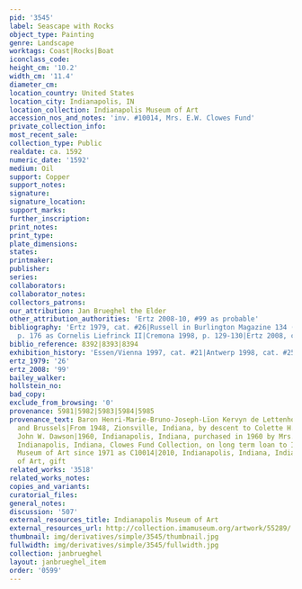 ```yaml
---
pid: '3545'
label: Seascape with Rocks
object_type: Painting
genre: Landscape
worktags: Coast|Rocks|Boat
iconclass_code:
height_cm: '10.2'
width_cm: '11.4'
diameter_cm:
location_country: United States
location_city: Indianapolis, IN
location_collection: Indianapolis Museum of Art
accession_nos_and_notes: 'inv. #10014, Mrs. E.W. Clowes Fund'
private_collection_info:
most_recent_sale:
collection_type: Public
realdate: ca. 1592
numeric_date: '1592'
medium: Oil
support: Copper
support_notes:
signature:
signature_location:
support_marks:
further_inscription:
print_notes:
print_type:
plate_dimensions:
states:
printmaker:
publisher:
series:
collaborators:
collaborator_notes:
collectors_patrons:
our_attribution: Jan Brueghel the Elder
other_attribution_authorities: 'Ertz 2008-10, #99 as probable'
bibliography: 'Ertz 1979, cat. #26|Russell in Burlington Magazine 134 (March 1992),
  p. 176 as Cornelis Liefrinck II|Cremona 1998, p. 129-130|Ertz 2008, cat. #99'
biblio_reference: 8392|8393|8394
exhibition_history: 'Essen/Vienna 1997, cat. #21|Antwerp 1998, cat. #25'
ertz_1979: '26'
ertz_2008: '99'
bailey_walker:
hollstein_no:
bad_copy:
exclude_from_browsing: '0'
provenance: 5981|5982|5983|5984|5985
provenance_text: Baron Henri-Marie-Bruno-Joseph-Lïon Kervyn de Lettenhove, St. Michel-lez-Bruges
  and Brussels|From 1948, Zionsville, Indiana, by descent to Colette H. Dawson, Mrs.
  John W. Dawson|1960, Indianapolis, Indiana, purchased in 1960 by Mrs. G.H.A. Clowes|1967-2010,
  Indianapolis, Indiana, Clowes Fund Collection, on long term loan to Indianapolis
  Museum of Art since 1971 as C10014|2010, Indianapolis, Indiana, Indianapolis Museum
  of Art, gift
related_works: '3518'
related_works_notes:
copies_and_variants:
curatorial_files:
general_notes:
discussion: '507'
external_resources_title: Indianapolis Museum of Art
external_resources_url: http://collection.imamuseum.org/artwork/55289/
thumbnail: img/derivatives/simple/3545/thumbnail.jpg
fullwidth: img/derivatives/simple/3545/fullwidth.jpg
collection: janbrueghel
layout: janbrueghel_item
order: '0599'
---
```

